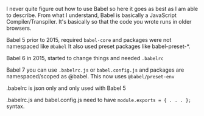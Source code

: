 I never quite figure out how to use Babel so here it goes as best as I am able to describe.
From what I understand, Babel is basically a JavaScript Compiler/Transpiler.  It's basically so that 
the code you wrote runs in older browsers.

Babel 5 prior to 2015, required `babel-core` and packages were not namespaced like `@babel`
It also used preset packages like babel-preset-*.

Babel 6 in 2015, started to change things and needed `.babelrc`

Babel 7 you can use `.babelrc.js` or `babel.config.js` and packages are namespaced/scoped as @babel.
This now uses `@babel/preset-env`

.babelrc is json only and only used with Babel 5

.babelrc.js and babel.config.js need to have `module.exports = { . . . };` syntax.